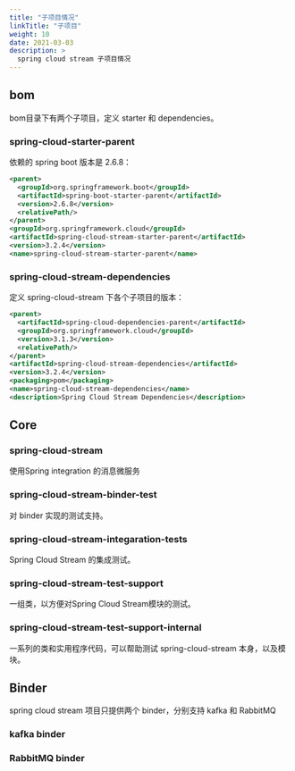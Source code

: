 ```yaml
---
title: "子项目情况"
linkTitle: "子项目"
weight: 10
date: 2021-03-03
description: >
  spring cloud stream 子项目情况
---
```




## bom

bom目录下有两个子项目，定义 starter 和 dependencies。

### spring-cloud-starter-parent

依赖的 spring boot 版本是 2.6.8：

```xml
<parent>
  <groupId>org.springframework.boot</groupId>
  <artifactId>spring-boot-starter-parent</artifactId>
  <version>2.6.8</version>
  <relativePath/>
</parent>
<groupId>org.springframework.cloud</groupId>
<artifactId>spring-cloud-stream-starter-parent</artifactId>
<version>3.2.4</version>
<name>spring-cloud-stream-starter-parent</name>
```



### spring-cloud-stream-dependencies

定义 spring-cloud-stream 下各个子项目的版本：

```xml
<parent>
  <artifactId>spring-cloud-dependencies-parent</artifactId>
  <groupId>org.springframework.cloud</groupId>
  <version>3.1.3</version>
  <relativePath/>
</parent>
<artifactId>spring-cloud-stream-dependencies</artifactId>
<version>3.2.4</version>
<packaging>pom</packaging>
<name>spring-cloud-stream-dependencies</name>
<description>Spring Cloud Stream Dependencies</description>
```



## Core

### spring-cloud-stream

使用Spring integration 的消息微服务

### spring-cloud-stream-binder-test

对 binder 实现的测试支持。

### spring-cloud-stream-integaration-tests

Spring Cloud Stream 的集成测试。

### spring-cloud-stream-test-support

一组类，以方便对Spring Cloud Stream模块的测试。

### spring-cloud-stream-test-support-internal

一系列的类和实用程序代码，可以帮助测试 spring-cloud-stream 本身，以及模块。



## Binder

spring cloud stream 项目只提供两个 binder，分别支持 kafka 和 RabbitMQ



### kafka binder



### RabbitMQ binder




